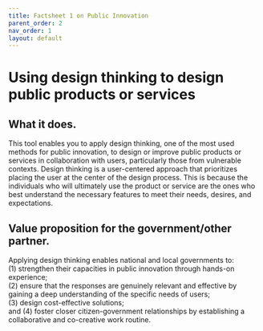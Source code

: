 ```yaml
---
title: Factsheet 1 on Public Innovation
parent_order: 2
nav_order: 1
layout: default
---
```


# Using design thinking to design public products or services 

## What it does.  
This tool enables you to apply design thinking, one of the most used methods for public innovation, to design or improve public products or services in collaboration with users, particularly those from vulnerable contexts. Design thinking is a user-centered approach that prioritizes placing the user at the center of the design process. This is because the individuals who will ultimately use the product or service are the ones who best understand the necessary features to meet their needs, desires, and expectations. 

## Value proposition for the government/other partner.  
Applying design thinking enables national and local governments to:  
(1) strengthen their capacities in public innovation through hands-on experience;  
(2) ensure that the responses are genuinely relevant and effective by gaining a deep understanding of the specific needs of users;  
(3) design cost-effective solutions;  
and (4) foster closer citizen-government relationships by establishing a collaborative and co-creative work routine. 

 
